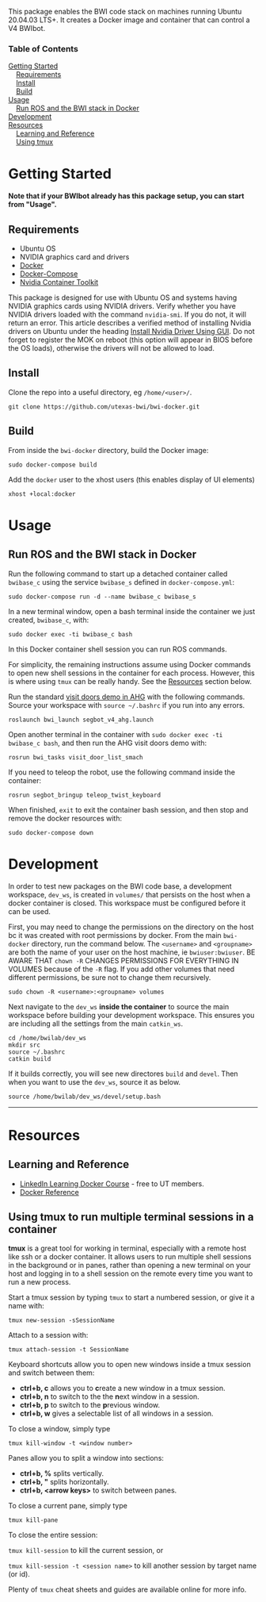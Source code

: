 This package enables the BWI code stack on machines running Ubuntu 20.04.03 LTS+.  It creates a Docker image and container that can control a V4 BWIbot.

### Table of Contents

[Getting Started](#getting-started)<br/>
&nbsp;&nbsp;&nbsp;&nbsp;[Requirements](#requirements)<br/>
&nbsp;&nbsp;&nbsp;&nbsp;[Install](#install)<br/>
&nbsp;&nbsp;&nbsp;&nbsp;[Build](#build)<br/>
[Usage](#usage)<br/>
&nbsp;&nbsp;&nbsp;&nbsp;[Run ROS and the BWI stack in Docker](#run-ros-and-the-bwi-stack-in-docker)<br/>
[Development](#development)<br/>
[Resources](#resources)<br/>
&nbsp;&nbsp;&nbsp;&nbsp;[Learning and Reference](#learning-and-reference)<br/>
&nbsp;&nbsp;&nbsp;&nbsp;[Using tmux](#using-tmux-to-run-terminal-sessions-in-the-background-of-a-container)<br/>

# Getting Started

**Note that if your BWIbot already has this package setup, you can start from "Usage".**

## Requirements

- Ubuntu OS
- NVIDIA graphics card and drivers
- [Docker](https://docs.docker.com/engine/install/ubuntu/)
- [Docker-Compose](https://docs.docker.com/compose/install/)
- [Nvidia Container Toolkit](https://docs.nvidia.com/datacenter/cloud-native/container-toolkit/install-guide.html#docker)

This package is designed for use with Ubuntu OS and systems having NVIDIA graphics cards using NVIDIA drivers.  Verify whether you have NVIDIA drivers loaded with the command `nvidia-smi`.  If you do not, it will return an error.  This article describes a verified method of installing Nvidia drivers on Ubuntu under the heading [Install Nvidia Driver Using GUI](https://phoenixnap.com/kb/install-nvidia-drivers-ubuntu).  Do not forget to register the MOK on reboot (this option will appear in BIOS before the OS loads), otherwise the drivers will not be allowed to load.

## Install

Clone the repo into a useful directory, eg `/home/<user>/`.
```
git clone https://github.com/utexas-bwi/bwi-docker.git
```

## Build

From inside the `bwi-docker` directory, build the Docker image:
```
sudo docker-compose build
```

Add the `docker` user to the xhost users (this enables display of UI elements)
```
xhost +local:docker
```

# Usage
## Run ROS and the BWI stack in Docker

Run the following command to start up a detached container called `bwibase_c` using the service `bwibase_s` defined in `docker-compose.yml`:
```
sudo docker-compose run -d --name bwibase_c bwibase_s
```

In a new terminal window, open a bash terminal inside the container we just created, `bwibase_c`, with:
```
sudo docker exec -ti bwibase_c bash
```

In this Docker container shell session you can run ROS commands.

For simplicity, the remaining instructions assume using Docker commands to open new shell sessions in the container for each process.  However, this is where using `tmux` can be really handy.  See the [Resources](#resources) section below.

Run the standard [visit doors demo in AHG](https://github.com/utexas-bwi/bwi/blob/master/demo_v4.md) with the following commands.  Source your workspace with `source ~/.bashrc` if you run into any errors.
```
roslaunch bwi_launch segbot_v4_ahg.launch
```

Open another terminal in the container with `sudo docker exec -ti bwibase_c bash`, and then run the AHG visit doors demo with:

```
rosrun bwi_tasks visit_door_list_smach
```

If you need to teleop the robot, use the following command inside the container:
```
rosrun segbot_bringup teleop_twist_keyboard
```

When finished, `exit` to exit the container bash session, and then stop and remove the docker resources with:
```
sudo docker-compose down
```

# Development

In order to test new packages on the BWI code base, a development workspace, `dev_ws`, is created in `volumes/` that persists on the host when a docker container is closed.  This workspace must be configured before it can be used.

First, you may need to change the permissions on the directory on the host bc it was created with root permissions by docker.  From the main `bwi-docker` directory, run the command below.  The `<username>` and `<groupname>` are both the name of your user on the host machine, ie `bwiuser:bwiuser`.  BE AWARE THAT `chown -R` CHANGES PERMISSIONS FOR EVERYTHING IN VOLUMES because of the `-R` flag.  If you add other volumes that need different permissions, be sure not to change them recursively.
```
sudo chown -R <username>:<groupname> volumes
```
Next navigate to the `dev_ws` **inside the container** to source the main workspace before building your development workspace.  This ensures you are including all the settings from the main `catkin_ws`.
```
cd /home/bwilab/dev_ws
mkdir src
source ~/.bashrc
catkin build
```
If it builds correctly, you will see new directores `build` and `devel`.  Then when you want to use the `dev_ws`, source it as below.
```
source /home/bwilab/dev_ws/devel/setup.bash
```
____________

# Resources

## Learning and Reference
- [LinkedIn Learning Docker Course](https://www.linkedin.com/learning-login/share?account=36306084&forceAccount=false&redirect=https%3A%2F%2Fwww.linkedin.com%2Flearning%2Flearning-docker-2018%3Ftrk%3Dshare_ent_url%26shareId%3D%252F%252FR0%252F9JHQI2Iyed65k0LzQ%253D%253D) - free to UT members.
- [Docker Reference](https://docs.docker.com/reference/)


## Using tmux to run multiple terminal sessions in a container


**tmux** is a great tool for working in terminal, especially with a remote host like ssh or a docker container.  It allows users to run multiple shell sessions in the background or in panes, rather than opening a new terminal on your host and logging in to a shell session on the remote every time you want to run a new process.

Start a tmux session by typing `tmux` to start a numbered session, or give it a name with:
```
tmux new-session -sSessionName
```

Attach to a session with:
```
tmux attach-session -t SessionName
```

Keyboard shortcuts allow you to open new windows inside a tmux session and switch between them:

- **ctrl+b, c** allows you to **c**reate a new window in a tmux session.
- **ctrl+b, n** to switch to the the **n**ext window in a session.
- **ctrl+b, p** to switch to the **p**revious window.
- **ctrl+b, w** gives a selectable list of all windows in a session.

To close a window, simply type
```
tmux kill-window -t <window number>
```

Panes allow you to split a window into sections:
- **ctrl+b, %** splits vertically.
- **ctrl+b, "** splits horizontally.
- **ctrl+b, \<arrow keys\>** to switch between panes.

To close a current pane, simply type
```
tmux kill-pane
```

To close the entire session:

`tmux kill-session` to kill the current session, or

`tmux kill-session -t <session name>` to kill another session by target name (or id).

Plenty of `tmux` cheat sheets and guides are available online for more info.
